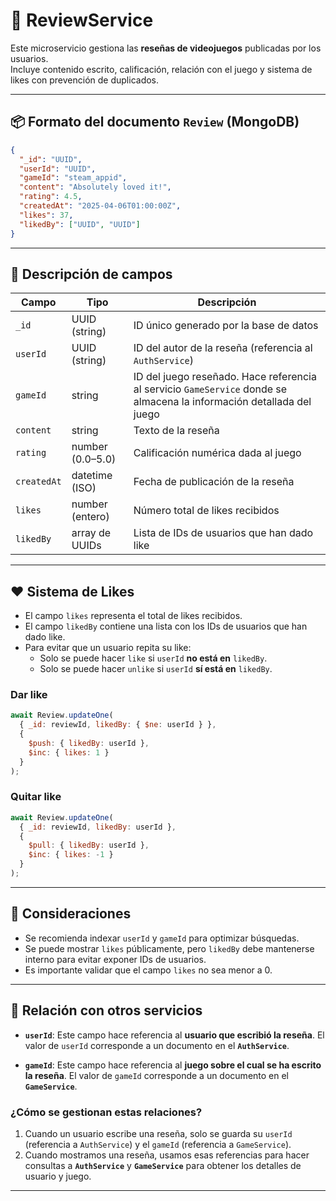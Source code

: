 
# 📝 ReviewService

Este microservicio gestiona las **reseñas de videojuegos** publicadas por los usuarios.  
Incluye contenido escrito, calificación, relación con el juego y sistema de likes con prevención de duplicados.

---

## 📦 Formato del documento `Review` (MongoDB)

```json
{
  "_id": "UUID",
  "userId": "UUID",
  "gameId": "steam_appid",
  "content": "Absolutely loved it!",
  "rating": 4.5,
  "createdAt": "2025-04-06T01:00:00Z",
  "likes": 37,
  "likedBy": ["UUID", "UUID"]
}
```

---

## 📘 Descripción de campos

| Campo       | Tipo              | Descripción |
|-------------|-------------------|-------------|
| `_id`       | UUID (string)     | ID único generado por la base de datos |
| `userId`    | UUID (string)     | ID del autor de la reseña (referencia al `AuthService`) |
| `gameId`    | string            | ID del juego reseñado. Hace referencia al servicio `GameService` donde se almacena la información detallada del juego |
| `content`   | string            | Texto de la reseña |
| `rating`    | number (0.0–5.0)  | Calificación numérica dada al juego |
| `createdAt` | datetime (ISO)    | Fecha de publicación de la reseña |
| `likes`     | number (entero)   | Número total de likes recibidos |
| `likedBy`   | array de UUIDs    | Lista de IDs de usuarios que han dado like |

---

## ❤️ Sistema de Likes

- El campo `likes` representa el total de likes recibidos.
- El campo `likedBy` contiene una lista con los IDs de usuarios que han dado like.
- Para evitar que un usuario repita su like:
  - Solo se puede hacer `like` si `userId` **no está en** `likedBy`.
  - Solo se puede hacer `unlike` si `userId` **sí está en** `likedBy`.

### Dar like

```js
await Review.updateOne(
  { _id: reviewId, likedBy: { $ne: userId } },
  {
    $push: { likedBy: userId },
    $inc: { likes: 1 }
  }
);
```

### Quitar like

```js
await Review.updateOne(
  { _id: reviewId, likedBy: userId },
  {
    $pull: { likedBy: userId },
    $inc: { likes: -1 }
  }
);
```

---

## 🔐 Consideraciones

- Se recomienda indexar `userId` y `gameId` para optimizar búsquedas.
- Se puede mostrar `likes` públicamente, pero `likedBy` debe mantenerse interno para evitar exponer IDs de usuarios.
- Es importante validar que el campo `likes` no sea menor a 0.

---


## 🔗 Relación con otros servicios

- **`userId`**: Este campo hace referencia al **usuario que escribió la reseña**. El valor de `userId` corresponde a un documento en el **`AuthService`**.  

- **`gameId`**: Este campo hace referencia al **juego sobre el cual se ha escrito la reseña**. El valor de `gameId` corresponde a un documento en el **`GameService`**.  

### ¿Cómo se gestionan estas relaciones?

1. Cuando un usuario escribe una reseña, solo se guarda su `userId` (referencia a `AuthService`) y el `gameId` (referencia a `GameService`).
2. Cuando mostramos una reseña, usamos esas referencias para hacer consultas a **`AuthService`** y **`GameService`** para obtener los detalles de usuario y juego.


---
